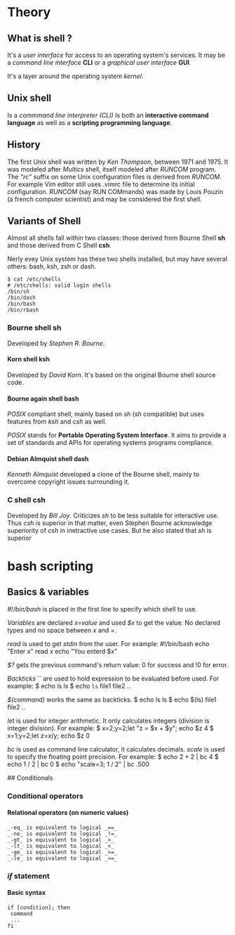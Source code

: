 # Theory

## What is shell ?
It's a _user interface_ for access to an operating system's services.
It may be a _command line interface_ __CLI__ or a _graphical user interface_
__GUI__.

It's a layer around the operating system _kernel_.

## Unix shell
Is a _commmand line interpreter (CLI)_
Is both an __interactive command language__ as well as a __scripting
programming language__.

## History
The first Unix shell was written by _Ken Thompson_, between 1971 and 1975.
It was modeled after _Multics_ shell, itself modeled after _RUNCOM_ program.
The _"rc"_ suffix on some Unix configuration files is derived from _RUNCOM_.
For example Vim editor still uses .vimrc file to determine its initial
configuration.
_RUNCOM_ (say RUN COMmands) was made by Louis Pouzin (a french computer
scientist) and may be considered the first shell.

## Variants of Shell
Almost all shells fall within two classes: those derived from Bourne Shell
__sh__ and those derived from C Shell __csh__.

Nerly evey Unix system has these two shells installed, but may have several
others: bash, ksh, zsh or dash.

    $ cat /etc/shells
    # /etc/shells: valid login shells
    /bin/sh
    /bin/dash
    /bin/bash
    /bin/rbash

### Bourne shell __sh__
Developed by _Stephen R. Bourne_.

#### Korn shell __ksh__
Developed by _David Korn_.
It's based on the original Bourne shell source code.

#### Bourne again shell __bash__ 
_POSIX_ compliant shell, mainly based on _sh_ (_sh_ compatible) but uses 
features from _ksh_ and _csh_ as well.

_POSIX_ stands for __Portable Operating System Interface__. It aims to provide
a set of standards and APIs for operating systems programs compliance.

#### Debian Almquist shell __dash__
_Kenneth Almquist_ developed a clone of the Bourne shell, mainly to overcome
copyright issues surrounding it.

### C shell __csh__
Developed by _Bill Joy_.
Criticizes _sh_ to be less suitable for interactive use. Thus _csh_ is
superior in that matter, even Stephen Bourne acknowledge superiority of _csh_
in inetractive use cases. But he also stated that _sh_ is superior 

# __bash__ scripting

## Basics & variables

_#!/bin/bash_ is placed in the first line to specify which shell to use.

_Variables_ are declared _x=value_ and used _$x_ to get the value. 
No declared types and no space between _x_ and _=_.

_read_ is used to get _stdin_ from the user.
For example:
    #!/bin/bash
    echo "Enter x"
    read x
    echo "You enterd $x"

_$?_ gets the previous command's return value: 0 for success and !0 for error.

_Backticks_ `` are used to hold expression to be evaluated before used.
For example:
    $ echo ls
    ls
    $ echo `ls`
    file1 file2 ..

_$(command)_ works the same as backticks.
    $ echo ls
    ls
    $ echo $(ls)
    file1 file2 ..

_let_ is used for integer arithmetic. It only calculates integers (division is
integer division).
For example:
    $ x=2;y=2;let "z = $x + $y"; echo $z
    4 
    $ x=1;y=2;let z=$x/$y; echo $z
    0

_bc_ is used as command line calculator, it calculates decimals.
_scale_ is used to specify the floating point precision.
For example:
    $ echo 2 + 2 | bc
    4
    $ echo 1 / 2 | bc
    0
    $ echo "scale=3; 1 / 2" | bc
    .500

## Conditionals

### Conditional operators
#### Relational operators (on numeric values)
    _-eq_ is equivalent to logical _==_
    _-ne_ is equivalent to logical _!=_  
    _-gt_ is equivalent to logical _>_
    _-lt_ is equivalent to logical _<_
    _-ge_ is equivalent to logical _>=_
    _-le_ is equivalent to logical _<=_




### _if_ statement
#### Basic syntax

    if [condition]; then
     command
     ...
    fi


































